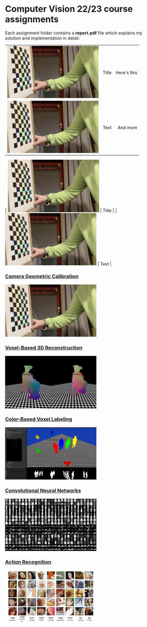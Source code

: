# Computer Vision 22/23 course assignments
Each assignment folder contains a **report.pdf** file which explains my solution and implementation in detail.

|       |  |      |
| :---        |    :----:   |          ---: |
| <img src="https://raw.githubusercontent.com/gianmarcopicarella/cv-assignments-uu/main/readme/camera_calibration.jpg" width="300">      | Title       | Here's this   |
| <img src="https://raw.githubusercontent.com/gianmarcopicarella/cv-assignments-uu/main/readme/camera_calibration.jpg" width="300">   | Text        | And more      |

| <img src="https://raw.githubusercontent.com/gianmarcopicarella/cv-assignments-uu/main/readme/camera_calibration.jpg" width="300">  | Title       |
| <img src="https://raw.githubusercontent.com/gianmarcopicarella/cv-assignments-uu/main/readme/camera_calibration.jpg" width="300">  | Text        |


### [Camera Geometric Calibration](https://github.com/gianmarcopicarella/cv-assignments-uu/tree/main/camera_geometric_calibration)
<img src="https://raw.githubusercontent.com/gianmarcopicarella/cv-assignments-uu/main/readme/camera_calibration.jpg" width="300">

### [Voxel-Based 3D Reconstruction](https://github.com/gianmarcopicarella/cv-assignments-uu/tree/main/voxel-based_3d_reconstruction)
<img src="https://raw.githubusercontent.com/gianmarcopicarella/cv-assignments-uu/main/readme/voxel_3d_reconstruction.gif" width="300"/>

### [Color-Based Voxel Labeling](https://github.com/gianmarcopicarella/cv-assignments-uu/tree/main/color-based_voxel_labeling)
<img src="https://raw.githubusercontent.com/gianmarcopicarella/cv-assignments-uu/main/readme/color_based_voxel_labeling.gif" width="300"/>

### [Convolutional Neural Networks](https://github.com/gianmarcopicarella/cv-assignments-uu/tree/main/conv_neural_networks)
<img src="https://raw.githubusercontent.com/gianmarcopicarella/cv-assignments-uu/main/readme/convolutional_neural_networks.jpg" width="300"/>

### [Action Recognition](https://github.com/gianmarcopicarella/cv-assignments-uu/tree/main/action_recognition)
<img src="https://raw.githubusercontent.com/gianmarcopicarella/cv-assignments-uu/main/readme/action_recognition.jpg" width="300"/>
